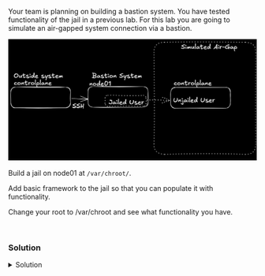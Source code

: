 Your team is planning on building a bastion system. You have tested functionality of the jail in a previous lab. For this lab you are going to simulate an air-gapped system connection via a bastion.

![bastion](../assets/bastion.png)

Build a jail on node01 at `/var/chroot/`.

Add basic framework to the jail so that you can populate it with functionality.

Change your root to /var/chroot and see what functionality you have.


<br>

### Solution
<details>
<summary>Solution</summary>

Ensure you are on node01.

```plain
ssh node01
```{{exec}}
Create the chroot filesystem.

```plain
mkdir /var/chroot
```{{exec}}

Create the directory structure of the jail.

```plain
mkdir -p /var/chroot/{bin,lib64,dev,etc,home,usr/bin,lib/x86_64-linux-gnu}
```{{exec}}

Check the directories have been created.

```plain
ls -l /var/chroot
```{{exec}}

What directories do you see? Is there anything about these directories that you know about that would make sense to give a user?

Move in the minimum executables for chroot to work properly.

```plain
cp /usr/bin/bash /var/chroot/bin/bash
```{{exec}}

The binary cannot work properly without the link libraries. Copy those in to get basic bash shell functionality.

```plain
for package in $(ldd /bin/bash | awk '{print $(NF -1)}'); do cp $package /var/chroot/$package; done
```{{exec}}

Copy over the system files.

```plain
for file in passwd group nsswitch.conf hosts; do cp /etc/$file /var/chroot/etc/$file; done
```{{exec}}

Now that you've pulled those base files over copy in the binaries of commands we're going to give the jailed user.

```plain
for binary in bash ssh curl; do cp /usr/bin/$binary /var/chroot/usr/bin/$binary; done
```{{exec}}

Now that those are in the correct place, everything that those binaries use as a link library can be found with the ldd command. Test this out.

```plain
ldd /usr/bin/bash
```{{exec}}

This shows all the link libaries for bash. We need to copy them in for curl and ssh, we did bash in the last step.

```plain
for package in $(ldd /usr/bin/ssh | awk '{print $(NF -1)}'); do cp $package /var/chroot/$package; done
```{{exec}}

```plain
for package in $(ldd /usr/bin/curl | awk '{print $(NF -1)}'); do cp $package /var/chroot/$package; done
```{{exec}}

You can ignore the error about stat-ing the one file linux-vdso.so.1 it won't affect the rest of the lab.

Now that these files have been pushed, environment files have to exist for the bash shell to run properly.

```plain
mknod -m 666 /var/chroot/dev/null c 1 3
```{{exec}}

```plain
mknod -m 666 /var/chroot/dev/tty c 5 0
```{{exec}}

```plain
mknod -m 666 /var/chroot/dev/zero c 1 5
```{{exec}}

```plain
mknod -m 666 /var/chroot/dev/random c 1 8
```{{exec}}

```plain
mknod -m 666 /var/chroot/dev/urandom c 1 9
```{{exec}}

There's one last set of libraries that are needed for your user to have network functionality, they are the nss files. Copy them over.

```plain
cp -r /lib/x86_64-linux-gnu/*nss* /var/chroot/lib/x86_64-linux-gnu/
```{{exec}}

Exit node01

```plain
exit
```{{exec}}

You've set up your environment so hit submit to move on and start building the bastion portion.

</details>
